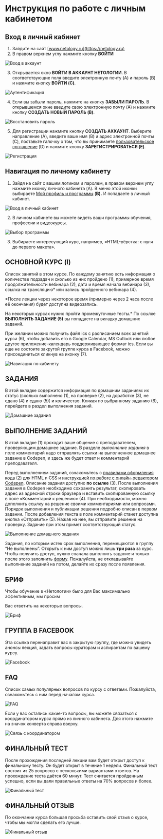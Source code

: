 # Инструкция по работе с личным кабинетом

## Вход в личный кабинет 
1. Зайдите на сайт [www.netology.ru](https://netology.ru)
2. В правом верхнем углу нажмите кнопку **ВОЙТИ**

![Вход в аккаунт](../img/account-enter.png)

3. Открывается окно **ВОЙТИ В АККАУНТ НЕТОЛОГИИ**. В соответствующие поля введите электронную почту (A) и пароль (B) и нажмите кнопку **ВОЙТИ (C)**.

![Аутентификация](../img/account-autentification.png)

4. Если вы забыли пароль, нажмите на кнопку **ЗАБЫЛИ ПАРОЛЬ**. В открывшемся окне введите свою электронную почту (A) и нажмите кнопку **СОЗДАТЬ НОВЫЙ ПАРОЛЬ (B)**.

![Восстановить пароль](../img/account-forgot-password.png)

5. Для регистрации нажмите кнопку **СОЗДАТЬ АККАУНТ**. Выберите направление (A), введите ваше имя (B) и адрес электронной почты (C), поставьте галочку о том, что вы принимаете [пользовательское соглашение](https://netology.ru/legal) (D) и нажмите кнопку **ЗАРЕГИСТРИРОВАТЬСЯ (E)**.

![Регистрация](../img/account-create-account.png)

## Навигация по личному кабинету
1. Зайдя на сайт с вашим логином и паролем, в правом верхнем углу нажмите иконку личного кабинета (A). В меню этой иконки выбираете [Мой профиль и программы](https://netology.ru/profile) **(B).** И попадаете в личный кабинет.

![Вход в личный кабинет](../img/account-enter-account.png)

2. В личном кабинете вы можете видеть ваши программы обучения, профессии и видеокурсы.

![Выбор программы](../img/account-choose-course.png)

3. Выбираете интересующий курс, например, «HTML-вёрстка: с нуля до первого макета».

## **ОСНОВНОЙ КУРС (I)**
Список занятий в этом курсе. По каждому занятию есть информация о количестве подзадач и сколько из них пройдено (1), примерное время продолжительности вебинара (2), дата и время начала вебинара (3), ссылка на трансляцию* или запись пройденного вебинара (4).

 *После лекции через некоторое время (примерно через 2 часа после её окончания) будет доступна видеозапись.

На некоторых курсах нужно пройти промежуточные тесты.* По ссылке **ВЫПОЛНИТЬ ЗАДАНИЕ (5)** вы попадаете на вкладку домашних заданий. 

При желании можно получить файл ics с расписанием всех занятий курса (6), чтобы добавить его в Google Calendar, MS Outlook или любое другое приложение-календарь поддерживающее формат ics.
Если вы еще не состоите закрутой группе курса в Facebook, можно присоединиться кликнув на иконку (7).

![Навигация по кабинету](../img/account-navigation.png)

## **ЗАДАНИЯ**
В этой вкладке содержится информация по домашним заданиям: их статус (сколько выполнено (1), на проверке (2), на доработке (3), не сдано (4) и сдано (5)) и количество. Кликая по выбранному заданию (6), перейдете в раздел выполнения заданий.

![Домашние задания](../img/account-homework.png)

## **ВЫПОЛНЕНИЕ ЗАДАНИЙ**
В этой вкладке (1) проходит ваше общение с преподавателем, проверяющим домашнее задание. В разделе *выполнение задания* в поле комментарий надо отправлять ссылки на выполненное домашнее задание в Codepen, и здесь же будет ответ и
комментарий преподавателя.

Перед выполнением заданий, ознакомьтесь с [правилами оформления кода](https://netology-university.bitbucket.io/codestyle/index.html) (2) для HTML и CSS и [инструкцией по работе с онлайн-редактором Codepen](https://netology-university.bitbucket.io/guides/wm/codepen-guide/). Описание задания доступно **по ссылке** (3). После выполнения задания в Codepen необходимо сохранить результат, скопировать адрес из адресной строки браузера и вставить скопированную ссылку в поле «Комментарий к решению» (4). При необходимости, можно дополнить ссылку на решение своими комментариями или вопросами. Порядок выполнения и публикации решения подробно описан в первом задании. После добавления текста в поле комментарий станет доступна кнопка «Отправить» (5). Нажав на нее, вы отправите решение на проверку. Задание при этом примет соответствующий статус.

![Выполнение домашнего задания](../img/account-homework-compliting.png)

Задания, по которым истек срок выполнения, перемещаются в группу “Не выполнены”. Открыть к ним доступ можно лишь **три раза** за курс. Чтобы получить доступ, нужно сначала выполнить задание и только после этого заполнить
[форму](https://docs.google.com/forms/d/e/1FAIpQLSewC8Fv3NQacd24-NXbEtQNokW2akbekmnUWMavPY9winPESQ/viewform). Пожалуйста, не откладывайте выполнение заданий на потом, делайте их сразу после появления.

## **БРИФ**
Чтобы обучение в «Нетологии» было для Вас максимально эффективным, мы просим

Вас ответить на некоторые вопросы.

![Бриф](../img/account-brief.png)

## **ГРУППА В FACEBOOK**
Эта ссылка перенаправит вас в закрытую группу, где можно увидеть анонсы лекций, задать вопросы кураторам и аспирантам по вашему курсу.

![Facebook](../img/account-facebook.png)

## **FAQ**
Список самых популярных вопросов по курсу с ответами. Пожалуйста, ознакомьтесь с ним перед началом курса.

![FAQ](../img/account-faq.png)

Если у вас остались какие-то вопросы, вы можете связаться с координатором курса прямо из личного кабинета. Для этого нажмите на значок конверта справа вверху.

![Связь с координатором](../img/account-contact.png)

## **ФИНАЛЬНЫЙ ТЕСТ**
После прохождения последней лекции вам будет открыт доступ к финальному тесту. Он будет открыт в течение 1 недели. Финальный тест состоит из 25 вопросов с несколькими вариантами ответов. На прохождение теста даётся 60 минут. Тест считается пройденным успешно, если вы дали правильные ответы на 70% вопросов и более.

![Финальный тест](../img/account-test.png)

## **ФИНАЛЬНЫЙ ОТЗЫВ**
По окончании курса большая просьба оставить свой отзыв о курсе, чтобы мы могли сделать его лучше.

![Финальный отзыв](../img/account-feedback.png)
